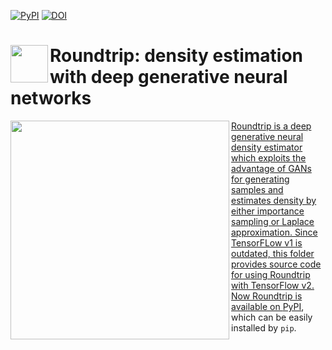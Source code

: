 [![PyPI](https://img.shields.io/pypi/v/pyroundtrip)](https://pypi.org/project/pyroundtrip/)
[![DOI](https://zenodo.org/badge/DOI/10.5281/zenodo.4560982.svg)](https://doi.org/10.5281/zenodo.3747161)


# <a href='https://github.com/kimmo1019/Roundtrip'><img src='https://github.com/kimmo1019/Roundtrip/blob/master/model.jpg' align="left" height="60" /></a> Roundtrip: density estimation with deep generative neural networks 

<a href='https://github.com/kimmo1019/Roundtrip'><img align="left" src="https://github.com/kimmo1019/Roundtrip/blob/master/model.jpg" width="350">

Roundtrip is a deep generative neural density estimator which exploits the advantage of GANs for generating samples and estimates density by either importance sampling or Laplace approximation. Since TensorFLow v1 is outdated, this folder provides source code for using Roundtrip with TensorFlow v2. Now Roundtrip is available on [PyPI](https://pypi.org/project/Roundtrip/), which can be easily installed by `pip`.
